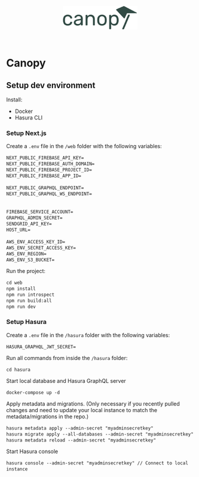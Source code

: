 <br/><br/>

<p align="center">
	<img src="/web/public/assets/canopyLogo.svg" width="200"/>
</p>
<br/>

# Canopy

## Setup dev environment

Install:

- Docker
- Hasura CLI

### Setup Next.js

Create a `.env` file in the `/web` folder with the following variables:

```
NEXT_PUBLIC_FIREBASE_API_KEY=
NEXT_PUBLIC_FIREBASE_AUTH_DOMAIN=
NEXT_PUBLIC_FIREBASE_PROJECT_ID=
NEXT_PUBLIC_FIREBASE_APP_ID=

NEXT_PUBLIC_GRAPHQL_ENDPOINT=
NEXT_PUBLIC_GRAPHQL_WS_ENDPOINT=


FIREBASE_SERVICE_ACCOUNT=
GRAPHQL_ADMIN_SECRET=
SENDGRID_API_KEY=
HOST_URL=

AWS_ENV_ACCESS_KEY_ID=
AWS_ENV_SECRET_ACCESS_KEY=
AWS_ENV_REGION=
AWS_ENV_S3_BUCKET=
```

Run the project:

```
cd web
npm install
npm run introspect
npm run build:all
npm run dev
```

### Setup Hasura

Create a `.env` file in the `/hasura` folder with the following variables:

```
HASURA_GRAPHQL_JWT_SECRET=
```

Run all commands from inside the `/hasura` folder:

```
cd hasura
```

Start local database and Hasura GraphQL server

```
docker-compose up -d
```

Apply metadata and migrations. (Only necessary if you recently pulled changes and need to update your local instance to match the metadata/migrations in the repo.)

```
hasura metadata apply --admin-secret "myadminsecretkey"
hasura migrate apply --all-databases --admin-secret "myadminsecretkey"
hasura metadata reload --admin-secret "myadminsecretkey"
```

Start Hasura console

```
hasura console --admin-secret "myadminsecretkey" // Connect to local instance
```
